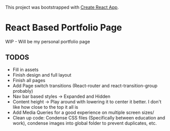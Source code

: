 This project was bootstrapped with [Create React App](https://github.com/facebookincubator/create-react-app).

# React Based Portfolio Page

WIP - Will be my personal portfolio page

## TODOS

* Fill in assets
* Finish design and full layout
* Finish all pages
* Add Page switch transitions (React-router and react-transition-group probably)
* Nav bar based styles -> Expanded and Hidden
* Content height -> Play around with lowering it to center it better. I don't like how close to the top it all is
* Add Media Queries for a good experience on multiple screen sizes/
* Clean up code: Condense CSS files (Specifically between education and work), condense images into global folder to prevent duplicates, etc.
